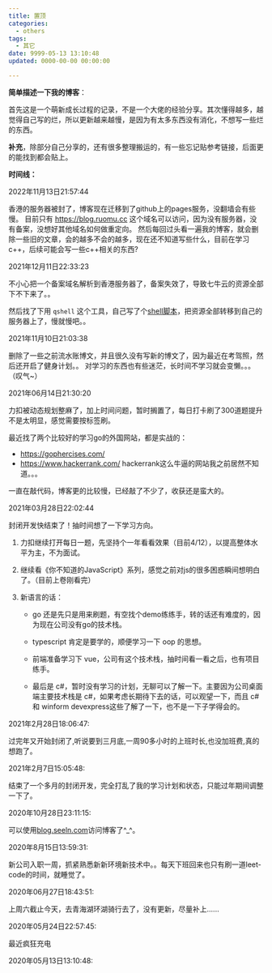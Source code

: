 ```yaml
---
title: 置顶
categories:
  - others
tags:
  - 其它
date: 9999-05-13 13:10:48
updated: 0000-00-00 00:00:00

---
```

**简单描述一下我的博客**：

首先这是一个萌新成长过程的记录，不是一个大佬的经验分享。其次懂得越多，越觉得自己写的烂，所以更新越来越慢，是因为有太多东西没有消化，不想写一些烂的东西。

**补充**，除部分自己分享的，还有很多整理搬运的，有一些忘记贴参考链接，后面更的能找到都会贴上。

**时间线：**

2022年11月13日21:57:44

香港的服务器被封了，博客现在迁移到了github上的pages服务，没翻墙会有些慢。
目前只有 https://blog.ruomu.cc 这个域名可以访问，因为没有服务器，没有备案，没想好其他域名如何做重定向。
然后每回过头看一遍我的博客，就会删除一些旧的文章，会的越多不会的越多，现在还不知道写些什么，目前在学习c++，后续可能会写一些c++相关的东西?

2021年12月11日22:33:23

不小心把一个备案域名解析到香港服务器了，备案失效了，导致七牛云的资源全部下不下来了。。

然后找了下用 `qshell` 这个工具，自己写了个[shell脚本](https://github.com/ruomuc/practice/blob/master/shells/qniu-download.sh)，把资源全部转移到自己的服务器上了，慢就慢吧。。

2021年11月10日21:03:38

删除了一些之前流水账博文，并且很久没有写新的博文了，因为最近在考驾照，然后还开启了健身计划。。
对学习的东西也有些迷茫，长时间不学习就会变懒。。。（叹气~）

2021年06月14日21:30:20

力扣被动态规划整麻了，加上时间问题，暂时搁置了，每日打卡刷了300道题提升不是太明显，感觉需要按标签刷。

最近找了两个比较好的学习go的外国网站，都是实战的：

- https://gophercises.com/
- https://www.hackerrank.com/  hackerrank这么牛逼的网站我之前居然不知道。。。

一直在敲代码，博客更的比较慢，已经敲了不少了，收获还是蛮大的。

2021年03月28日22:02:44

封闭开发快结束了！抽时间想了一下学习方向。

<!--more-->

1. 力扣继续打开每日一题，先坚持个一年看看效果（目前4/12），以提高整体水平为主，不为面试。

2. 继续看《你不知道的JavaScript》系列，感觉之前对js的很多困惑瞬间想明白了。（目前上卷刚看完）

3. 新语言的话：

   - go 还是先只是用来刷题，有空找个demo练练手，转的话还有难度的，因为现在公司没有go的技术栈。

   - typescript 肯定是要学的，顺便学习一下 oop 的思想。

   - 前端准备学习下 vue，公司有这个技术栈，抽时间看一看之后，也有项目练手。

   - 最后是 c#，暂时没有学习的计划，无聊可以了解一下。主要因为公司桌面端主要技术栈是 c#，如果考虑长期待下去的话，可以观望一下，而且 c# 和 winform devexpress这些了解了一下，也不是一下子学得会的。

2021年2月28日18:06:47:

过完年又开始封闭了,听说要到三月底,一周90多小时的上班时长,也没加班费,真的想跑了。

2021年2月7日15:05:48:

结束了一个多月的封闭开发，完全打乱了我的学习计划和状态，只能过年期间调整一下了。

2020年10月28日23:11:15:

可以使用[blog.seeln.com](http://blog.seeln.com)访问博客了^_^。

2020年8月15日13:59:31:

新公司入职一周，抓紧熟悉新新环境新技术中。。每天下班回来也只有刷一道leet-code的时间，就睡觉了。

2020年06月27日18:43:51:

上周六截止今天，去青海湖环湖骑行去了，没有更新，尽量补上......

2020年05月24日22:57:45:

最近疯狂充电

2020年05月13日13:10:48:

